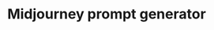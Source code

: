 ---
layout: midjourney-prompt-generator
title: Midjourney prompt generator 
permalink: /midjourney-prompt-generator
---